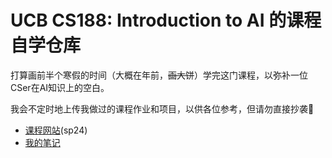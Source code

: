 # UCB CS188: Introduction to AI 的课程自学仓库

打算画前半个寒假的时间（大概在年前，~~画大饼~~）学完这门课程，以弥补一位CSer在AI知识上的空白。

我会不定时地上传我做过的课程作业和项目，以供各位参考，但请勿直接抄袭🚫

- [课程网站](https://inst.eecs.berkeley.edu/~cs188/sp24/)(sp24)
- [我的笔记](https://note.noughtq.top/ai/cs188/)
